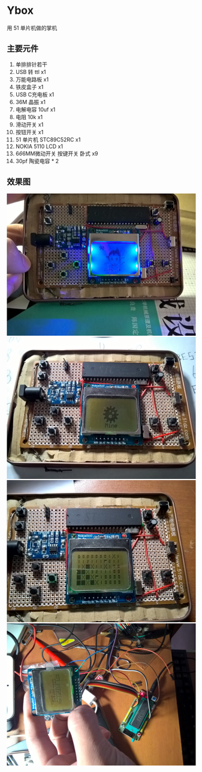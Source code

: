 # Ybox
用 51 单片机做的掌机

## 主要元件
1. 单排排针若干
1. USB 转 ttl x1
1. 万能电路板 x1
2. 铁皮盒子 x1
1. USB C充电板 x1
1. 36M 晶振 x1
1. 电解电容 10uf x1
1. 电阻 10k x1
1. 滑动开关 x1
1. 按钮开关 x1
1. 51 单片机 STC89C52RC x1
2. NOKIA 5110 LCD x1
3. 6*6*6MM微动开关 按键开关 卧式 x9
3. 30pf 陶瓷电容 * 2

## 效果图
![](./pics/1.jpg)
![](./pics/2.jpg)
![](./pics/3.jpg)
![](./pics/0.jpg)
